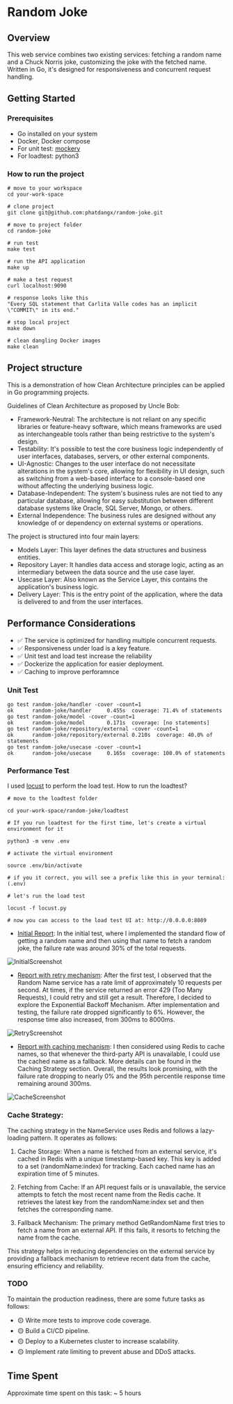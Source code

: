 # Random Joke

## Overview

This web service combines two existing services: fetching a random name and a Chuck Norris joke, customizing the joke with the fetched name. Written in Go, it's designed for responsiveness and concurrent request handling.

## Getting Started

### Prerequisites
- Go installed on your system
- Docker, Docker compose
- For unit test: [mockery](https://vektra.github.io/mockery/latest/)
- For loadtest: python3

### How to run the project

```
# move to your workspace
cd your-work-space

# clone project
git clone git@github.com:phatdangx/random-joke.git

# move to project folder
cd random-joke

# run test
make test

# run the API application
make up

# make a test request
curl localhost:9090

# response looks like this
"Every SQL statement that Carlita Valle codes has an implicit \"COMMIT\" in its end."

# stop local project
make down

# clean dangling Docker images
make clean
```

## Project structure
This is a demonstration of how Clean Architecture principles can be applied in Go programming projects.

Guidelines of Clean Architecture as proposed by Uncle Bob:

- Framework-Neutral: The architecture is not reliant on any specific libraries or feature-heavy software, which means frameworks are used as interchangeable tools rather than being restrictive to the system's design.
- Testability: It's possible to test the core business logic independently of user interfaces, databases, servers, or other external components.
- UI-Agnostic: Changes to the user interface do not necessitate alterations in the system's core, allowing for flexibility in UI design, such as switching from a web-based interface to a console-based one without affecting the underlying business logic.
- Database-Independent: The system's business rules are not tied to any particular database, allowing for easy substitution between different database systems like Oracle, SQL Server, Mongo, or others.
- External Independence: The business rules are designed without any knowledge of or dependency on external systems or operations.


The project is structured into four main layers:

- Models Layer: This layer defines the data structures and business entities.
- Repository Layer: It handles data access and storage logic, acting as an intermediary between the data source and the use case layer.
- Usecase Layer: Also known as the Service Layer, this contains the application's business logic.
- Delivery Layer: This is the entry point of the application, where the data is delivered to and from the user interfaces.

## Performance Considerations

- ✅ The service is optimized for handling multiple concurrent requests.
- ✅ Responsiveness under load is a key feature.
- ✅ Unit test and load test increase the reliability
- ✅ Dockerize the application for easier deployment.
- ✅ Caching to improve perforamnce

### Unit Test

```
go test random-joke/handler -cover -count=1
ok      random-joke/handler     0.455s  coverage: 71.4% of statements
go test random-joke/model -cover -count=1
ok      random-joke/model       0.171s  coverage: [no statements]
go test random-joke/repository/external -cover -count=1
ok      random-joke/repository/external 0.210s  coverage: 40.0% of statements
go test random-joke/usecase -cover -count=1
ok      random-joke/usecase     0.165s  coverage: 100.0% of statements
```

### Performance Test

I used [locust](https://locust.io/) to perform the load test. How to run the loadtest?

```
# move to the loadtest folder

cd your-work-space/random-joke/loadtest

# If you run loadtest for the first time, let's create a virtual environment for it

python3 -m venv .env

# activate the virtual environment

source .env/bin/activate

# if you it correct, you will see a prefix like this in your terminal: (.env)

# let's run the load test

locust -f locust.py

# now you can access to the load test UI at: http://0.0.0.0:8089

```

- [Initial Report](./loadtest/report_initial_test.html): In the initial test, where I implemented the standard flow of getting a random name and then using that name to fetch a random joke, the failure rate was around 30% of the total requests.

![InitialScreenshot](./asset/initial.png)

- [Report with retry mechanism](./loadtest/report_after_retry.html): After the first test, I observed that the Random Name service has a rate limit of approximately 10 requests per second. At times, if the service returned an error 429 (Too Many Requests), I could retry and still get a result. Therefore, I decided to explore the Exponential Backoff Mechanism. After implementation and testing, the failure rate dropped significantly to 6%. However, the response time also increased, from 300ms to 8000ms.

![RetryScreenshot](./asset/retry.png)

- [Report with caching mechanism](./loadtest/report_with_redis_cache.html): I then considered using Redis to cache names, so that whenever the third-party API is unavailable, I could use the cached name as a fallback. More details can be found in the Caching Strategy section. Overall, the results look promising, with the failure rate dropping to nearly 0% and the 95th percentile response time remaining around 300ms.

![CacheScreenshot](./asset/cache.png)

### Cache Strategy:
The caching strategy in the NameService uses Redis and follows a lazy-loading pattern. It operates as follows:

1. Cache Storage: When a name is fetched from an external service, it's cached in Redis with a unique timestamp-based key. This key is added to a set (randomName:index) for tracking. Each cached name has an expiration time of 5 minutes.

2. Fetching from Cache: If an API request fails or is unavailable, the service attempts to fetch the most recent name from the Redis cache. It retrieves the latest key from the randomName:index set and then fetches the corresponding name.

3. Fallback Mechanism: The primary method GetRandomName first tries to fetch a name from an external API. If this fails, it resorts to fetching the name from the cache.

This strategy helps in reducing dependencies on the external service by providing a fallback mechanism to retrieve recent data from the cache, ensuring efficiency and reliability.

### TODO

To maintain the production readiness, there are some future tasks as follows:

- 🟡 Write more tests to improve code coverage.
- 🟡 Build a CI/CD pipeline.
- 🟡 Deploy to a Kubernetes cluster to increase scalability.
- 🟡 Implement rate limiting to prevent abuse and DDoS attacks.

## Time Spent
Approximate time spent on this task: ~ 5 hours